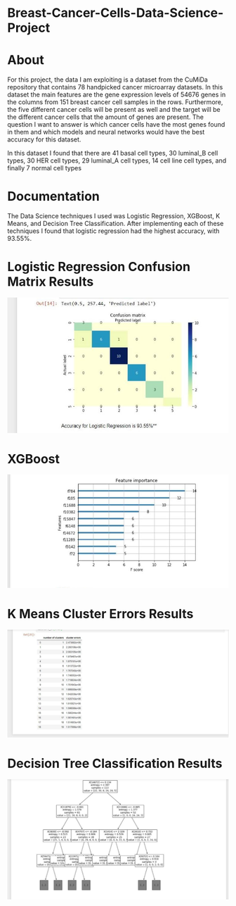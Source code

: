 # Breast-Cancer-Cells-Data-Science-Project
# About
For this project, the data I am exploiting is a dataset from the CuMiDa repository
that contains 78 handpicked cancer microarray datasets. In this dataset the main
features are the gene expression levels of 54676 genes in the columns from 151 breast
cancer cell samples in the rows. Furthermore, the five different cancer cells will be
present as well and the target will be the different cancer cells that the amount of genes
are present. The question I want to answer is which cancer cells have the most genes
found in them and which models and neural networks would have the best accuracy for this dataset.

In this dataset I found that there are 41 basal cell types, 30 luminal_B cell types,
30 HER cell types, 29 luminal_A cell types, 14 cell line cell types, and finally 7 normal
cell types

# Documentation
The Data Science techniques I used was Logistic Regression, XGBoost, K Means, and Decision Tree Classification. After implementing each of these techniques I found that 
logistic regression had the highest accuracy, with 93.55%.

# Logistic Regression Confusion Matrix Results
![](LogisticRegressionConfuse.jpg)
# XGBoost 
![](XGBoost.jpg)
# K Means Cluster Errors Results
![](KMeans.jpg)
# Decision Tree Classification Results
![](decisionTree.jpg)
